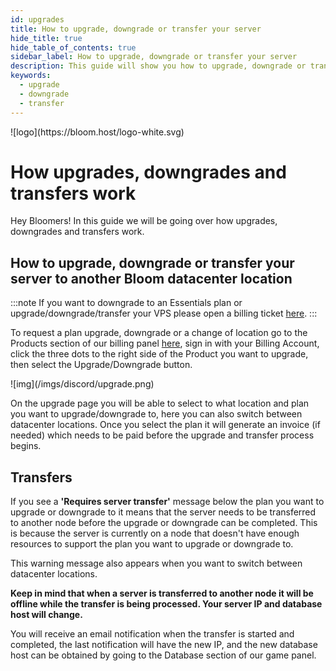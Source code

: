```yaml
---
id: upgrades
title: How to upgrade, downgrade or transfer your server
hide_title: true
hide_table_of_contents: true
sidebar_label: How to upgrade, downgrade or transfer your server
description: This guide will show you how to upgrade, downgrade or transfer your server
keywords:
  - upgrade
  - downgrade
  - transfer
---
```


<div class="text--center">
![logo](https://bloom.host/logo-white.svg)
<h1>How upgrades, downgrades and transfers work</h1>
</div>

Hey Bloomers! In this guide we will be going over how upgrades, downgrades and transfers work.

## How to upgrade, downgrade or transfer your server to another Bloom datacenter location

:::note
If you want to downgrade to an Essentials plan or upgrade/downgrade/transfer your VPS please open a billing ticket [here](https://billing.bloom.host/submitticket.php).
:::

To request a plan upgrade, downgrade or a change of location go to the Products section of our billing panel [here](https://billing.bloom.host/clientarea.php?action=services), sign in with your Billing Account, click the three dots to the right side of the Product you want to upgrade, then select the Upgrade/Downgrade button.

<div class="text--center">
![img](/imgs/discord/upgrade.png)</div>

On the upgrade page you will be able to select to what location and plan you want to upgrade/downgrade to, here you can also switch between datacenter locations. Once you select the plan it will generate an invoice (if needed) which needs to be paid before the upgrade and transfer process begins.

## Transfers

If you see a **'Requires server transfer'** message below the plan you want to upgrade or downgrade to it means that the server needs to be transferred to another node before the upgrade or downgrade can be completed. This is because the server is currently on a node that doesn't have enough resources to support the plan you want to upgrade or downgrade to.

This warning message also appears when you want to switch between datacenter locations.

**Keep in mind that when a server is transferred to another node it will be offline while the transfer is being processed. Your server IP and database host will change.**

You will receive an email notification when the transfer is started and completed, the last notification will have the new IP, and the new database host can be obtained by going to the Database section of our game panel.
